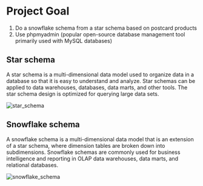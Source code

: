 # Project Goal
1. Do a snowflake schema from a star schema based on postcard products
2. Use phpmyadmin (popular open-source database management tool primarily used with MySQL databases)


## Star schema
A star schema is a multi-dimensional data model used to organize data in a database so that it is easy to understand and analyze. 
Star schemas can be applied to data warehouses, databases, data marts, and other tools. 
The star schema design is optimized for querying large data sets.

![star_schema](https://www.databricks.com/wp-content/uploads/2022/04/star-schema-erd.png)


## Snowflake schema
A snowflake schema is a multi-dimensional data model that is an extension of a star schema, where dimension tables are broken down into subdimensions. 
Snowflake schemas are commonly used for business intelligence and reporting in OLAP data warehouses, data marts, and relational databases.

![snowflake_schema](https://www.databricks.com/wp-content/uploads/2022/04/star-schema-erd.png)

